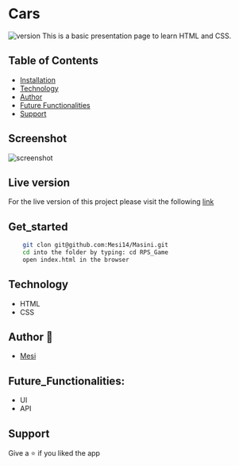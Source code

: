 # Cars

<img alt="version" src="https://img.shields.io/badge/version-1.0.0-blue.svg?cacheSeconds=2592000" />
This is a basic presentation page to learn HTML and CSS. 

## Table of Contents
- [Installation](#get_started)
- [Technology](#technology)
- [Author](#author)
- [Future Functionalities](#future_functionalities)
- [Support](#support)

## Screenshot
![screenshot](./Images/screenshot.jpg)

## Live version

For the live version of this project please visit the following [link]()

## Get_started
```bash
    git clon git@github.com:Mesi14/Masini.git
    cd into the folder by typing: cd RPS_Game
    open index.html in the browser
```

## Technology

- HTML
- CSS

## Author :bust_in_silhouette:

- [Mesi](https://github.com/Mesi14)

## Future_Functionalities:

- UI
- API 

## Support

Give a :star: if you liked the app